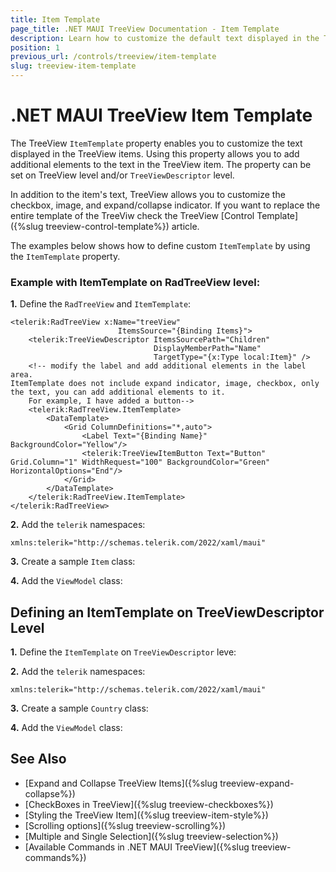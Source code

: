 ```yaml
---
title: Item Template
page_title: .NET MAUI TreeView Documentation - Item Template
description: Learn how to customize the default text displayed in the Telerik .NET MAUI TreeView control by using the item template. 
position: 1
previous_url: /controls/treeview/item-template
slug: treeview-item-template
---
```


# .NET MAUI TreeView Item Template

The TreeView `ItemTemplate` property enables you to customize the text displayed in the TreeView items. Using this property allows you to add additional elements to the text in the TreeView item. The property can be set on TreeView level and/or `TreeViewDescriptor` level.

In addition to the item's text, TreeView allows you to customize the checkbox, image, and expand/collapse indicator. If you want to replace the entire template of the TreeViw check the TreeView [Control Template]({%slug treeview-control-template%}) article. 

The examples below shows how to define custom `ItemTemplate` by using the `ItemTemplate` property.

### Example with ItemTemplate on RadTreeView level: 


**1.** Define the `RadTreeView` and `ItemTemplate`:

```XAML
<telerik:RadTreeView x:Name="treeView" 
                        ItemsSource="{Binding Items}">
    <telerik:TreeViewDescriptor ItemsSourcePath="Children"
                                DisplayMemberPath="Name"
                                TargetType="{x:Type local:Item}" />
    <!-- modify the label and add additional elements in the label area.
ItemTemplate does not include expand indicator, image, checkbox, only the text, you can add additional elements to it.
    For example, I have added a button-->
    <telerik:RadTreeView.ItemTemplate>
        <DataTemplate>
            <Grid ColumnDefinitions="*,auto">
                <Label Text="{Binding Name}" BackgroundColor="Yellow"/>
                <telerik:TreeViewItemButton Text="Button" Grid.Column="1" WidthRequest="100" BackgroundColor="Green" HorizontalOptions="End"/>
            </Grid>
        </DataTemplate>
    </telerik:RadTreeView.ItemTemplate>
</telerik:RadTreeView>
```

**2.** Add the `telerik` namespaces:

```XAML
xmlns:telerik="http://schemas.telerik.com/2022/xaml/maui"
```

**3.** Create a sample `Item` class:

<snippet id='treeview-getting-started-item' />

**4.** Add the `ViewModel` class:

<snippet id='treeview-getting-started-viewmodel' />

## Defining an ItemTemplate on TreeViewDescriptor Level 

**1.** Define the `ItemTemplate` on `TreeViewDescriptor` leve:

<snippet id='treeview-itemtemplate' />

**2.** Add the `telerik` namespaces:

```XAML
xmlns:telerik="http://schemas.telerik.com/2022/xaml/maui"
```

**3.** Create a sample `Country` class:

<snippet id='treeview-country-model' />

**4.** Add the `ViewModel` class:

<snippet id='treeview-location-viewmodel' />

## See Also

* [Expand and Collapse TreeView Items]({%slug treeview-expand-collapse%})
* [CheckBoxes in TreeView]({%slug treeview-checkboxes%})
* [Styling the TreeView Item]({%slug treeview-item-style%})
* [Scrolling options]({%slug treeview-scrolling%})
* [Multiple and Single Selection]({%slug treeview-selection%})
* [Available Commands in .NET MAUI TreeView]({%slug treeview-commands%})
